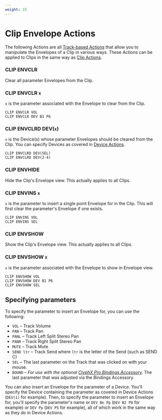 ```yaml
---
weight: 15
---
```


# Clip Envelope Actions

The following Actions are all [Track-based Actions](/manual/general-action-information/#track-based-actions) that allow you to manipulate the Envelopes of a Clip in various ways. These Actions can be applied to Clips in the same way as [Clip Actions](/action-reference/clip-actions).

### CLIP ENVCLR

Clear all parameter Envelopes from the Clip.

### CLIP ENVCLR `x`

`x` is the parameter associated with the Envelope to clear from the
Clip.

```
CLIP ENVCLR VOL
CLIP ENVCLR DEV B1 P6
```

### CLIP ENVCLRD DEV(`x`)

`x` is the Device(s) whose parameter Envelopes should be cleared from the Clip. You can specify Devices as covered in [Device Actions](/action-reference/device-actions).

```
CLIP ENVCLRD DEV(SEL)
CLIP ENVCLRD DEV(2-4)
```

### CLIP ENVHIDE 

Hide the Clip's Envelope view. This actually applies to all Clips.

### CLIP ENVINS `x`

`x` is the parameter to insert a single point Envelope for in the Clip. This will first clear the parameter's Envelope if one exists.

```
CLIP ENVINS VOL
CLIP ENVINS SEL
```

### CLIP ENVSHOW 

Show the Clip's Envelope view. This actually applies to all Clips.

### CLIP ENVSHOW `x`

`x` is the parameter associated with the Envelope to show in Envelope view.

```
CLIP ENVSHOW VOL
CLIP ENVSHOW DEV B1 P6
CLIP ENVSHOW SEL
```

## Specifying parameters

To specify the parameter to insert an Envelope for, you can use the following:

- `VOL` – Track Volume
- `PAN` – Track Pan
- `PANL` – Track Left Split Stereo Pan
- `PANR` – Track Right Split Stereo Pan
- `MUTE` – Track Mute
- `SEND ltr` – Track Send where `ltr` is the letter of the Send (such as SEND C)
- `SEL` – The last parameter on the Track that was clicked on with your mouse.
- `BOUND` – _For use with the optional [ClyphX Pro Bindings Accessory](/manual/optional-accessories/#clyphx-pro-bindings)._ The last parameter that was adjusted via the Bindings Accessory.

You can also insert an Envelope for the parameter of a Device. You'll specify the Device containing the parameter as covered in Device Actions (`DEV(1)` for example). Then, to specify the parameter to insert an Envelope for, you'll specify the parameter's name or `DEV Bn Pp` (`DEV B2 P8` for example) or `DEV Pp` (`DEV P5` for example), all of which work in the same way as they do in Device Actions.